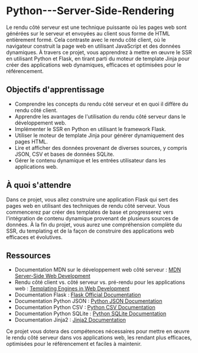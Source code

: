 # Python---Server-Side-Rendering

Le rendu côté serveur est une technique puissante où les pages web sont générées sur le serveur et envoyées au client sous forme de HTML entièrement formé. Cela contraste avec le rendu côté client, où le navigateur construit la page web en utilisant JavaScript et des données dynamiques. À travers ce projet, vous apprendrez à mettre en œuvre le SSR en utilisant Python et Flask, en tirant parti du moteur de template Jinja pour créer des applications web dynamiques, efficaces et optimisées pour le référencement.

## Objectifs d'apprentissage

- Comprendre les concepts du rendu côté serveur et en quoi il diffère du rendu côté client.
- Apprendre les avantages de l'utilisation du rendu côté serveur dans le développement web.
- Implémenter le SSR en Python en utilisant le framework Flask.
- Utiliser le moteur de template Jinja pour générer dynamiquement des pages HTML.
- Lire et afficher des données provenant de diverses sources, y compris JSON, CSV et bases de données SQLite.
- Gérer le contenu dynamique et les entrées utilisateur dans les applications web.

## À quoi s'attendre

Dans ce projet, vous allez construire une application Flask qui sert des pages web en utilisant des techniques de rendu côté serveur. Vous commencerez par créer des templates de base et progresserez vers l'intégration de contenu dynamique provenant de plusieurs sources de données. À la fin du projet, vous aurez une compréhension complète du SSR, du templating et de la façon de construire des applications web efficaces et évolutives.

## Ressources

- Documentation MDN sur le développement web côté serveur : [MDN Server-Side Web Development](https://developer.mozilla.org/en-US/docs/Learn/Server-side)
- Rendu côté client vs. côté serveur vs. pré-rendu pour les applications web : [Templating Engines in Web Development](https://www.freecodecamp.org/news/templating-engines-in-web-development/)
- Documentation Flask : [Flask Official Documentation](https://flask.palletsprojects.com/)
- Documentation Python JSON : [Python JSON Documentation](https://docs.python.org/3/library/json.html)
- Documentation Python CSV : [Python CSV Documentation](https://docs.python.org/3/library/csv.html)
- Documentation Python SQLite : [Python SQLite Documentation](https://docs.python.org/3/library/sqlite3.html)
- Documentation Jinja2 : [Jinja2 Documentation](https://jinja.palletsprojects.com/)

Ce projet vous dotera des compétences nécessaires pour mettre en œuvre le rendu côté serveur dans vos applications web, les rendant plus efficaces, optimisées pour le référencement et faciles à maintenir.
```
